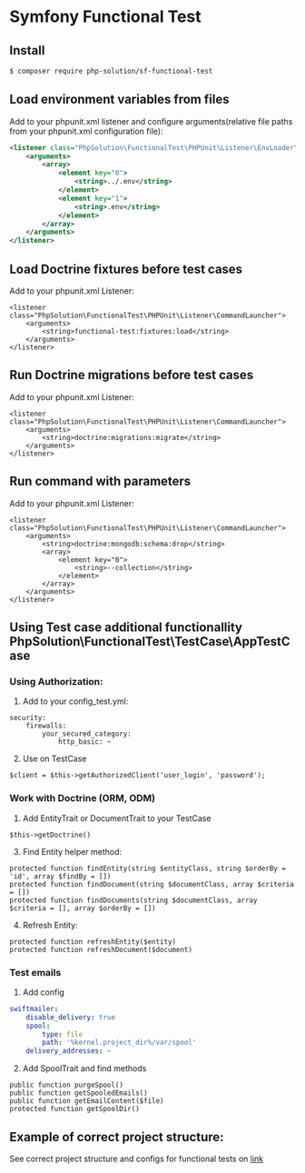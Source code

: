# Symfony Functional Test

## Install
   ```` bash
   $ composer require php-solution/sf-functional-test
   ````

## Load environment variables from files
Add to your phpunit.xml listener and configure arguments(relative file paths from your phpunit.xml configuration file):
````XML 
<listener class="PhpSolution\FunctionalTest\PHPUnit\Listener\EnvLoader">
    <arguments>
        <array>
            <element key="0">
                <string>../.env</string>
            </element>
            <element key="1">
                <string>.env</string>
            </element>
        </array>
    </arguments>
</listener>
````

## Load Doctrine fixtures before test cases 
Add to your phpunit.xml Listener:
````    
<listener class="PhpSolution\FunctionalTest\PHPUnit\Listener\CommandLauncher">
    <arguments>
        <string>functional-test:fixtures:load</string>
    </arguments>
</listener>
````

## Run Doctrine migrations before test cases 
Add to your phpunit.xml Listener:
````    
<listener class="PhpSolution\FunctionalTest\PHPUnit\Listener\CommandLauncher">
    <arguments>
        <string>doctrine:migrations:migrate</string>
    </arguments>
</listener>
````

## Run command with parameters
Add to your phpunit.xml Listener:
````
<listener class="PhpSolution\FunctionalTest\PHPUnit\Listener\CommandLauncher">
    <arguments>
        <string>doctrine:mongodb:schema:drop</string>
        <array>
            <element key="0">
                <string>--collection</string>
            </element>
        </array>
    </arguments>
</listener>
````
    
## Using Test case additional functionallity PhpSolution\FunctionalTest\TestCase\AppTestCase   
### Using Authorization:
1) Add to your config_test.yml:
````     
security:
    firewalls:
        your_secured_category:
            http_basic: ~
````
2)  Use on TestCase
````    
$client = $this->getAuthorizedClient('user_login', 'password');
````


### Work with Doctrine (ORM, ODM)
1. Add EntityTrait or DocumentTrait to your TestCase

````
$this->getDoctrine()
````  
3. Find Entity helper method:
````    
protected function findEntity(string $entityClass, string $orderBy = 'id', array $findBy = [])
protected function findDocument(string $documentClass, array $criteria = [])
protected function findDocuments(string $documentClass, array $criteria = [], array $orderBy = [])
````
   
4. Refresh Entity:
````
protected function refreshEntity($entity) 
protected function refreshDocument($document)
````

### Test emails

1. Add config
```yaml
swiftmailer:
    disable_delivery: true
    spool:
        type: file
        path: '%kernel.project_dir%/var/spool'
    delivery_addresses: ~
```

2. Add SpoolTrait and find methods
````
public function purgeSpool()
public function getSpooledEmails()
public function getEmailContent($file)
protected function getSpoolDir()
````

## Example of correct project structure:
See correct project structure and configs for functional tests on [link](/examples/project-structure/)
